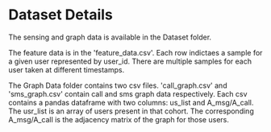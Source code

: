 # Dataset Details
The sensing and graph data is available in the Dataset folder.

The feature data is in the 'feature_data.csv'. Each row indictaes a sample for a given user represented by user_id. There are multiple samples for each user taken at different timestamps. 

The Graph Data folder contains two csv files. 'call_graph.csv' and 'sms_graph.csv' contain call and sms graph data respectively. 
Each csv contains a pandas dataframe with two columns: us_list and A_msg/A_call. The usr_list is an array of users present in that cohort. The corresponding A_msg/A_call is the adjacency matrix of the graph for those users.

